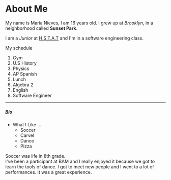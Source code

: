 # About Me
My name is Maria Nieves, I am 16 years old. I grew up at _Brooklyn_, in a neighborhood called **Sunset Park**.  

I am a _Junior_ at [H.S.T.A.T](http://www.hstat.org/) and I'm in a software engineering class. 

My schedule 
1. Gym
2. U.S History 
3. Physics 
4. AP Spanish
5. Lunch 
6. Algebra 2
7. English
8. Software Engineer
---
##### Bio
* What I Like ...
  * Soccer
  * Carvel
  * Dance
  * Pizza  


Soccer was life in 8th grade.   
I've been a participant at BAM and I really enjoyed it because we got to learn the tools of dance. I got to meet new people and I went to a lot of performances. It was a great experience. 